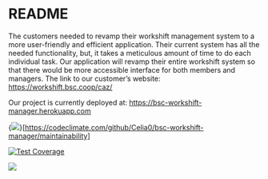 # README

The customers needed to revamp their workshift management system to a more user-friendly and efficient application. Their current system has all the needed functionality, but, it takes a meticulous amount of time to do each individual task. Our application will  revamp their entire workshift system so that there would be more accessible interface for both members and managers. The link to our customer’s website:
https://workshift.bsc.coop/caz/

Our project is currently deployed at:
https://bsc-workshift-manager.herokuapp.com

{<img src="https://api.codeclimate.com/v1/badges/98f4fd2b4774b4306c1f/maintainability" />}[https://codeclimate.com/github/Celia0/bsc-workshift-manager/maintainability]

[![Test Coverage](https://api.codeclimate.com/v1/badges/98f4fd2b4774b4306c1f/test_coverage)](https://codeclimate.com/github/Celia0/bsc-workshift-manager/test_coverage)


<a href="https://travis-ci.org/Celia0/bsc-workshift-manager"><image src="https://travis-ci.org/Celia0/bsc-workshift-manager.svg?branch=master"/></a>
